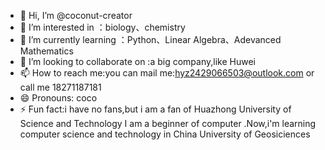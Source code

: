 - 👋 Hi, I’m @coconut-creator
- 👀 I’m interested in ：biology、chemistry
- 🌱 I’m currently learning ：Python、Linear Algebra、Adevanced Mathematics
- 💞️ I’m looking to collaborate on :a big company,like Huwei
- 📫 How to reach me:you can mail me:hyz2429066503@outlook.com or call me 18271187181
- 😄 Pronouns: coco
- ⚡ Fun fact:i have no fans,but i am a fan of Huazhong University of Science and Technology
I am a beginner of computer .Now,i'm learning computer science and technology in China University of Geosiciences

<!---
coconut-creator/coconut-creator is a ✨ special ✨ repository because its `README.md` (this file) appears on your GitHub profile.
You can click the Preview link to take a look at your changes.
--->
